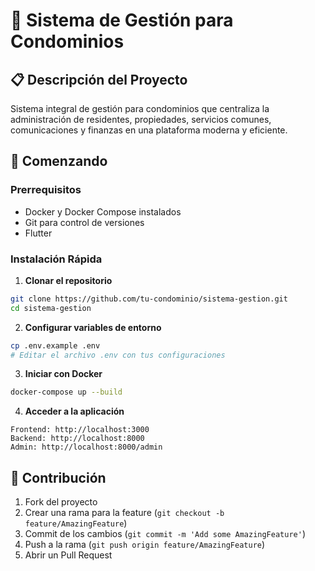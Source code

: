 # 🏢 Sistema de Gestión para Condominios

## 📋 Descripción del Proyecto

Sistema integral de gestión para condominios que centraliza la administración de residentes, 
propiedades, servicios comunes, comunicaciones y finanzas en una plataforma moderna y eficiente.

## 🚀 Comenzando

### Prerrequisitos
- Docker y Docker Compose instalados
- Git para control de versiones
- Flutter

### Instalación Rápida
1. **Clonar el repositorio**
```bash
git clone https://github.com/tu-condominio/sistema-gestion.git
cd sistema-gestion
```

2. **Configurar variables de entorno**
```bash
cp .env.example .env
# Editar el archivo .env con tus configuraciones
```

3. **Iniciar con Docker**
```bash
docker-compose up --build
```

4. **Acceder a la aplicación**
```
Frontend: http://localhost:3000
Backend: http://localhost:8000
Admin: http://localhost:8000/admin
```

## 🤝 Contribución
1. Fork del proyecto
2. Crear una rama para la feature (`git checkout -b feature/AmazingFeature`)
3. Commit de los cambios (`git commit -m 'Add some AmazingFeature'`)
4. Push a la rama (`git push origin feature/AmazingFeature`)
5. Abrir un Pull Request
